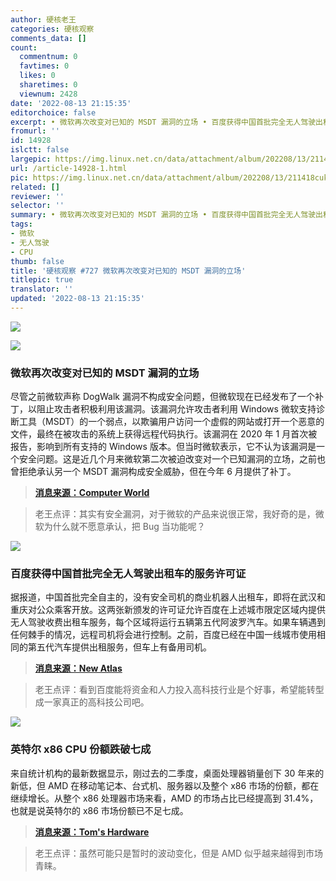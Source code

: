 ```yaml
---
author: 硬核老王
categories: 硬核观察
comments_data: []
count:
  commentnum: 0
  favtimes: 0
  likes: 0
  sharetimes: 0
  viewnum: 2428
date: '2022-08-13 21:15:35'
editorchoice: false
excerpt: • 微软再次改变对已知的 MSDT 漏洞的立场 • 百度获得中国首批完全无人驾驶出租车的服务许可证 • 英特尔 x86 CPU 份额跌破七成
fromurl: ''
id: 14928
islctt: false
largepic: https://img.linux.net.cn/data/attachment/album/202208/13/211418cukaa0e0v0akvfks.jpg
url: /article-14928-1.html
pic: https://img.linux.net.cn/data/attachment/album/202208/13/211418cukaa0e0v0akvfks.jpg.thumb.jpg
related: []
reviewer: ''
selector: ''
summary: • 微软再次改变对已知的 MSDT 漏洞的立场 • 百度获得中国首批完全无人驾驶出租车的服务许可证 • 英特尔 x86 CPU 份额跌破七成
tags:
- 微软
- 无人驾驶
- CPU
thumb: false
title: '硬核观察 #727 微软再次改变对已知的 MSDT 漏洞的立场'
titlepic: true
translator: ''
updated: '2022-08-13 21:15:35'
---
```


![](/data/attachment/album/202208/13/211418cukaa0e0v0akvfks.jpg)


![](/data/attachment/album/202208/13/211431vuqij9y99d529tuw.png)


### 微软再次改变对已知的 MSDT 漏洞的立场


尽管之前微软声称 DogWalk 漏洞不构成安全问题，但微软现在已经发布了一个补丁，以阻止攻击者积极利用该漏洞。该漏洞允许攻击者利用 Windows 微软支持诊断工具（MSDT）的一个弱点，以欺骗用户访问一个虚假的网站或打开一个恶意的文件，最终在被攻击的系统上获得远程代码执行。该漏洞在 2020 年 1 月首次被报告，影响到所有支持的 Windows 版本。但当时微软表示，它不认为该漏洞是一个安全问题。这是近几个月来微软第二次被迫改变对一个已知漏洞的立场，之前也曾拒绝承认另一个 MSDT 漏洞构成安全威胁，但在今年 6 月提供了补丁。



> 
> **[消息来源：Computer World](https://www.computerworld.com/article/3669434/microsoft-urges-windows-users-to-run-patch-for-dogwalk-zero-day-exploit.html)**
> 
> 
> 



> 
> 老王点评：其实有安全漏洞，对于微软的产品来说很正常，我好奇的是，微软为什么就不愿意承认，把 Bug 当功能呢？
> 
> 
> 


![](/data/attachment/album/202208/13/211443maoi05jjemp7uppf.jpg)


### 百度获得中国首批完全无人驾驶出租车的服务许可证


据报道，中国首批完全自主的，没有安全司机的商业机器人出租车，即将在武汉和重庆对公众乘客开放。这两张新颁发的许可证允许百度在上述城市限定区域内提供无人驾驶收费出租车服务，每个区域将运行五辆第五代阿波罗汽车。如果车辆遇到任何棘手的情况，远程司机将会进行控制。之前，百度已经在中国一线城市使用相同的第五代汽车提供出租服务，但车上有备用司机。



> 
> **[消息来源：New Atlas](https://newatlas.com/automotive/baidu-driverless-taxi-permits/)**
> 
> 
> 



> 
> 老王点评：看到百度能将资金和人力投入高科技行业是个好事，希望能转型成一家真正的高科技公司吧。
> 
> 
> 


![](/data/attachment/album/202208/13/211500no53dv3sdzh3vwvm.jpg)


### 英特尔 x86 CPU 份额跌破七成


来自统计机构的最新数据显示，刚过去的二季度，桌面处理器销量创下 30 年来的新低，但 AMD 在移动笔记本、台式机、服务器以及整个 x86 市场的份额，都在继续增长。从整个 x86 处理器市场来看，AMD 的市场占比已经提高到 31.4%，也就是说英特尔的 x86 市场份额已不足七成。



> 
> **[消息来源：Tom's Hardware](https://www.tomshardware.com/news/lowest-cpu-shipments-in-30-years-amd-intel-q2-2022-cpu-market-share)**
> 
> 
> 



> 
> 老王点评：虽然可能只是暂时的波动变化，但是 AMD 似乎越来越得到市场青睐。
> 
> 
>